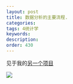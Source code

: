 ```yaml
---
layout: post
title: 数据分析的主要流程.
categories:
tags: 4统计学
keywords:
description:
order: 430
---
```


见于我的[另一个项目](http://www.guofei.site/StatisticsBlog)  

<img src='http://www.guofei.site/StatisticsBlog/overview.files/image001.png'>

